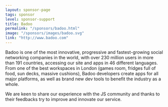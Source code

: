 ```yaml
---
layout: sponsor-page
tags: sponsor
level: sponsor-support
title: Badoo
permalink: "/sponsors/badoo.html"
image: "/sponsors/images/badoo.svg"
link: "http://www.badoo.com"
---
```


Badoo is one of the most innovative, progressive and fastest-growing social networking companies in the world, with over 230 million users in more than 191 countries, accessing our site and apps in 46 different languages. From one of the best workspaces in London (games room, fridges full of food, sun decks, massive cushions), Badoo developers create apps for all major platforms, as well as brand new dev tools to benefit the industry as a whole.

We are keen to share our experience with the JS community and thanks to their feedbacks try to improve and innovate our service.
